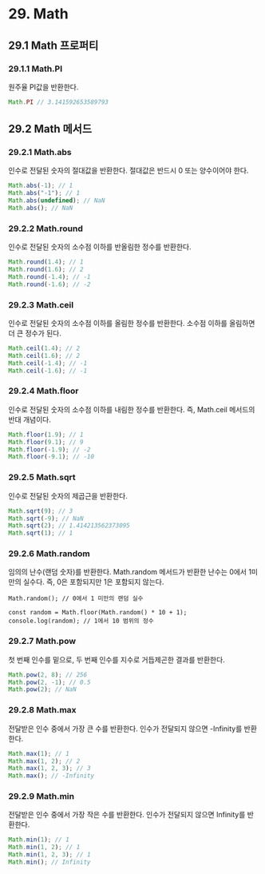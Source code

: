 # 29.  Math

## 29.1 Math 프로퍼티

### 29.1.1 Math.PI

원주율 PI값을 반환한다.

```jsx
Math.PI // 3.141592653589793
```

## 29.2 Math 메서드

### 29.2.1 Math.abs

인수로 전달된 숫자의 절대값을 반환한다. 절대값은 반드시 0 또는 양수이어야 한다.

```jsx
Math.abs(-1); // 1
Math.abs("-1"); // 1
Math.abs(undefined); // NaN
Math.abs(); // NaN
```

### 29.2.2 Math.round

인수로 전달된 숫자의 소수점 이하를 반올림한 정수를 반환한다.

```jsx
Math.round(1.4); // 1
Math.round(1.6); // 2
Math.round(-1.4); // -1
Math.round(-1.6); // -2
```

### 29.2.3 Math.ceil

인수로 전달된 숫자의 소수점 이하를 올림한 정수를 반환한다. 소수점 이하를 올림하면 더 큰 정수가 된다.

```jsx
Math.ceil(1.4); // 2
Math.ceil(1.6); // 2
Math.ceil(-1.4); // -1
Math.ceil(-1.6); // -1
```

### 29.2.4 Math.floor

인수로 전달된 숫자의 소수점 이하를 내림한 정수를 반환한다. 즉, Math.ceil 메서드의 반대 개념이다.

```jsx
Math.floor(1.9); // 1
Math.floor(9.1); // 9
Math.floor(-1.9); // -2
Math.floor(-9.1); // -10
```

### 29.2.5 Math.sqrt

인수로 전달된 숫자의 제곱근을 반환한다.

```jsx
Math.sqrt(9); // 3
Math.sqrt(-9); // NaN
Math.sqrt(2); // 1.414213562373095
Math.sqrt(1); // 1
```

### 29.2.6 Math.random

임의의 난수(랜덤 숫자)를 반환한다. Math.random 메서드가 반환한 난수는 0에서 1미만의 실수다. 즉, 0은 포함되지만 1은 포함되지 않는다.

```
Math.random(); // 0에서 1 미만의 랜덤 실수

const random = Math.floor(Math.random() * 10 + 1);
console.log(random); // 1에서 10 범위의 정수
```

### 29.2.7 Math.pow

첫 번째 인수를 밑으로, 두 번째 인수를 지수로 거듭제곤한 결과를 반환한다.

```jsx
Math.pow(2, 8); // 256
Math.pow(2, -1); // 0.5
Math.pow(2); // NaN
```

### 29.2.8 Math.max

전달받은 인수 중에서 가장 큰 수를 반환한다. 인수가 전달되지 않으면 -Infinity를 반환한다.

```jsx
Math.max(1); // 1
Math.max(1, 2); // 2
Math.max(1, 2, 3); // 3
Math.max(); // -Infinity
```

### 29.2.9 Math.min

전달받은 인수 중에서 가장 작은 수를 반환한다. 인수가 전달되지 않으면 Infinity를 반환한다.

```jsx
Math.min(1); // 1
Math.min(1, 2); // 1
Math.min(1, 2, 3); // 1
Math.min(); // Infinity
```